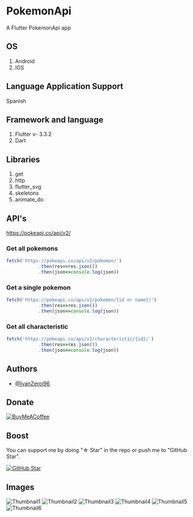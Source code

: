 # PokemonApi

A Flutter PokemonApi app

## OS
1. Android
2. IOS

## Language Application Support
Spanish

## Framework and language
1. Flutter v- 3.3.2
2. Dart

## Libraries
1. get
2. http
3. flutter_svg
4. skeletons
5. animate_do

## API's

https://pokeapi.co/api/v2/

### Get all pokemons
``` javascript
fetch('https://pokeapi.co/api/v2/pokemon/')
            .then(res=>res.json())
            .then(json=>console.log(json))
```

### Get a single pokemon
``` javascript
fetch('https://pokeapi.co/api/v2/pokemon/{id or name}/')
            .then(res=>res.json())
            .then(json=>console.log(json))
```

### Get all characteristic
``` javascript
fetch('https://pokeapi.co/api/v2/characteristic/{id}/')
            .then(res=>res.json())
            .then(json=>console.log(json))
```

## Authors
- [@IvanZeroi96](https://github.com/IvanZeroi96)

## Donate
[![BuyMeACoffee](https://img.shields.io/badge/Buy_Me_A_Coffee-apoya_mi_trabajo-FFDD00?style=for-the-badge&logo=buy-me-a-coffee&logoColor=white&labelColor=101010)](https://www.paypal.com/paypalme/IvanZeroi)

## Boost
You can support me by doing "☆ Star" in the repo or push me to "GitHub Star".

[![GitHub Star](https://img.shields.io/badge/GitHub-Nominar-yellow?style=for-the-badge&logo=github&logoColor=white&labelColor=101010)](https://stars.github.com/nominate/)

## Images
![Thumbnail1](assets/thumbnail/thumbnail_1.jpg)
![Thumbnail2](assets/thumbnail/thumbnail_2.jpg)
![Thumbnail3](assets/thumbnail/thumbnail_3.jpg)
![Thumbnail4](assets/thumbnail/thumbnail_4.jpg)
![Thumbnail5](assets/thumbnail/thumbnail_5.jpg)
![Thumbnail6](assets/thumbnail/thumbnail_6.jpg)

